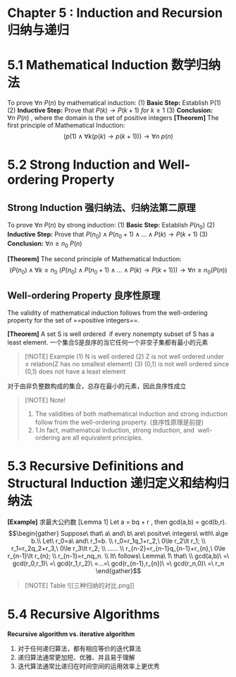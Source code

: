 # Chapter 5 : Induction and Recursion 归纳与递归
# 5.1 Mathematical Induction 数学归纳法
To prove  $\forall n\ P(n)$ by mathematical induction:
	(1) **Basic Step:** Establish P(1)
	(2) **Inductive Step:** Prove that $P(k)\to P(k+1)\ for\ k\ge 1$
	(3) **Conclusion:** $\forall n\ P(n)$ , where the domain is the set of positive integers
**[Theorem]** The first principle of Mathematical Induction:
$$
(p(1)\land \forall k(p(k)\to p(k+1)))\to \forall n\ p(n)
$$
# 5.2 Strong Induction and Well-ordering Property
## Strong Induction 强归纳法、归纳法第二原理
To prove  $\forall n\ P(n)$ by strong induction:
	(1) **Basic Step:** Establish $P(n_0)$
	(2) **Inductive Step:** Prove that $P(n_0)\land P(n_0+1)\land ... \land P(k)\to P(k+1)$
	(3) **Conclusion:** $\forall n\ge n_0\ P(n)$ 

**[Theorem]** The second principle of Mathematical Induction:
$$
(P(n_0)\land \forall k\ge n_0\ (P(n_0)\land P(n_0+1)\land ... \land P(k)\to P(k+1)))\to \forall n\ge n_0 (P(n))
$$


## Well-ordering Property 良序性原理
The validity of mathematical induction follows from the well-ordering property for the set of ==positive integers==.

**[Theorem]** A set S is well ordered  if every nonempty subset of S has a least element.
一个集合S是良序的当它任何一个非空子集都有最小的元素

>[!NOTE] Example
>(1) N is well ordered
>(2) Z is not well ordered under $\le$ relation(Z has no smallest element)
>(3) (0,1) is not well ordered since (0,1) does not have a least element

对于由非负整数构成的集合，总存在最小的元素，因此良序性成立

> [!NOTE] Note!
> 1. The validities of both mathematical induction and strong induction follow from the well-ordering property. (良序性原理是前提)
> 2. 1.In fact, mathematical induction, strong induction, and  well-ordering are all equivalent principles.

# 5.3 Recursive Definitions and Structural Induction 递归定义和结构归纳法

**[Example]** 求最大公约数
	[Lemma 1] Let a = bq + r , then gcd(a,b) = gcd(b,r).
	$$\begin{gather}
	Suppose\ that\ a\ and\ b\ are\ positve\ integers\ with\ a\ge b.\\
	Let\ r_0=a\ and\ r_1=b.
	\\ r_0=r_1q_1+r_2,\ 0\le r_2\lt r_1;
	\\ r_1=r_2q_2+r_3,\ 0\le r_3\lt r_2;
	\\ ......
	\\ r_{n-2}=r_{n-1}q_{n-1}+r_{n},\ 0\le r_{n-1}\lt r_{n};
	\\ r_{n-1}=r_nq_n.
	\\ It\ follows\ Lemma\ 1\ that\ \\
	gcd(a,b)\ =\ gcd(r_0,r_1)\ =\ gcd(r_1,r_2)\ =...=\ gcd(r_{n-1},r_{n})\ =\ gcd(r_n,0)\ =\ r_n  
\end{gather}$$


> [!NOTE] Table
> ![[三种归纳的对比.png]]


# 5.4 Recursive Algorithms

**Recursive algorithm vs. iterative algorithm**
1. 对于任何递归算法，都有相应等价的迭代算法
2. 递归算法通常更加短、优雅、并且易于理解
3. 迭代算法通常比递归在时间空间的运用效率上更优秀

